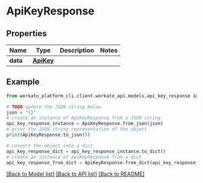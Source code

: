 # ApiKeyResponse


## Properties

Name | Type | Description | Notes
------------ | ------------- | ------------- | -------------
**data** | [**ApiKey**](ApiKey.md) |  | 

## Example

```python
from workato_platform_cli.client.workato_api.models.api_key_response import ApiKeyResponse

# TODO update the JSON string below
json = "{}"
# create an instance of ApiKeyResponse from a JSON string
api_key_response_instance = ApiKeyResponse.from_json(json)
# print the JSON string representation of the object
print(ApiKeyResponse.to_json())

# convert the object into a dict
api_key_response_dict = api_key_response_instance.to_dict()
# create an instance of ApiKeyResponse from a dict
api_key_response_from_dict = ApiKeyResponse.from_dict(api_key_response_dict)
```
[[Back to Model list]](../README.md#documentation-for-models) [[Back to API list]](../README.md#documentation-for-api-endpoints) [[Back to README]](../README.md)


